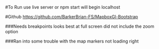 #To Run
use live server or npm start will begin localhost

#Github
https://github.com/BarkerBrian-FS/MapboxGl-Bootstrap

###Needs breakpoints looks best at full screen did not include the zoom option 

###Ran into some trouble with the map markers not loading right 
